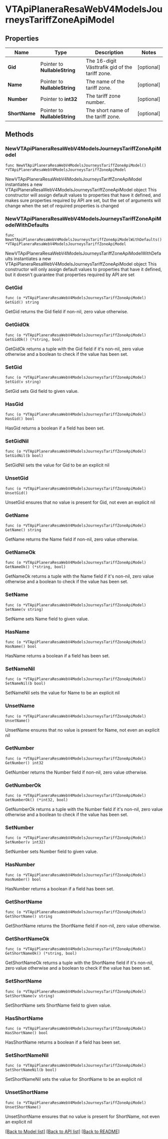# VTApiPlaneraResaWebV4ModelsJourneysTariffZoneApiModel

## Properties

Name | Type | Description | Notes
------------ | ------------- | ------------- | -------------
**Gid** | Pointer to **NullableString** | The 16-digit Västtrafik gid of the tariff zone. | [optional] 
**Name** | Pointer to **NullableString** | The name of the tariff zone. | [optional] 
**Number** | Pointer to **int32** | The tariff zone number. | [optional] 
**ShortName** | Pointer to **NullableString** | The short name of the tariff zone. | [optional] 

## Methods

### NewVTApiPlaneraResaWebV4ModelsJourneysTariffZoneApiModel

`func NewVTApiPlaneraResaWebV4ModelsJourneysTariffZoneApiModel() *VTApiPlaneraResaWebV4ModelsJourneysTariffZoneApiModel`

NewVTApiPlaneraResaWebV4ModelsJourneysTariffZoneApiModel instantiates a new VTApiPlaneraResaWebV4ModelsJourneysTariffZoneApiModel object
This constructor will assign default values to properties that have it defined,
and makes sure properties required by API are set, but the set of arguments
will change when the set of required properties is changed

### NewVTApiPlaneraResaWebV4ModelsJourneysTariffZoneApiModelWithDefaults

`func NewVTApiPlaneraResaWebV4ModelsJourneysTariffZoneApiModelWithDefaults() *VTApiPlaneraResaWebV4ModelsJourneysTariffZoneApiModel`

NewVTApiPlaneraResaWebV4ModelsJourneysTariffZoneApiModelWithDefaults instantiates a new VTApiPlaneraResaWebV4ModelsJourneysTariffZoneApiModel object
This constructor will only assign default values to properties that have it defined,
but it doesn't guarantee that properties required by API are set

### GetGid

`func (o *VTApiPlaneraResaWebV4ModelsJourneysTariffZoneApiModel) GetGid() string`

GetGid returns the Gid field if non-nil, zero value otherwise.

### GetGidOk

`func (o *VTApiPlaneraResaWebV4ModelsJourneysTariffZoneApiModel) GetGidOk() (*string, bool)`

GetGidOk returns a tuple with the Gid field if it's non-nil, zero value otherwise
and a boolean to check if the value has been set.

### SetGid

`func (o *VTApiPlaneraResaWebV4ModelsJourneysTariffZoneApiModel) SetGid(v string)`

SetGid sets Gid field to given value.

### HasGid

`func (o *VTApiPlaneraResaWebV4ModelsJourneysTariffZoneApiModel) HasGid() bool`

HasGid returns a boolean if a field has been set.

### SetGidNil

`func (o *VTApiPlaneraResaWebV4ModelsJourneysTariffZoneApiModel) SetGidNil(b bool)`

 SetGidNil sets the value for Gid to be an explicit nil

### UnsetGid
`func (o *VTApiPlaneraResaWebV4ModelsJourneysTariffZoneApiModel) UnsetGid()`

UnsetGid ensures that no value is present for Gid, not even an explicit nil
### GetName

`func (o *VTApiPlaneraResaWebV4ModelsJourneysTariffZoneApiModel) GetName() string`

GetName returns the Name field if non-nil, zero value otherwise.

### GetNameOk

`func (o *VTApiPlaneraResaWebV4ModelsJourneysTariffZoneApiModel) GetNameOk() (*string, bool)`

GetNameOk returns a tuple with the Name field if it's non-nil, zero value otherwise
and a boolean to check if the value has been set.

### SetName

`func (o *VTApiPlaneraResaWebV4ModelsJourneysTariffZoneApiModel) SetName(v string)`

SetName sets Name field to given value.

### HasName

`func (o *VTApiPlaneraResaWebV4ModelsJourneysTariffZoneApiModel) HasName() bool`

HasName returns a boolean if a field has been set.

### SetNameNil

`func (o *VTApiPlaneraResaWebV4ModelsJourneysTariffZoneApiModel) SetNameNil(b bool)`

 SetNameNil sets the value for Name to be an explicit nil

### UnsetName
`func (o *VTApiPlaneraResaWebV4ModelsJourneysTariffZoneApiModel) UnsetName()`

UnsetName ensures that no value is present for Name, not even an explicit nil
### GetNumber

`func (o *VTApiPlaneraResaWebV4ModelsJourneysTariffZoneApiModel) GetNumber() int32`

GetNumber returns the Number field if non-nil, zero value otherwise.

### GetNumberOk

`func (o *VTApiPlaneraResaWebV4ModelsJourneysTariffZoneApiModel) GetNumberOk() (*int32, bool)`

GetNumberOk returns a tuple with the Number field if it's non-nil, zero value otherwise
and a boolean to check if the value has been set.

### SetNumber

`func (o *VTApiPlaneraResaWebV4ModelsJourneysTariffZoneApiModel) SetNumber(v int32)`

SetNumber sets Number field to given value.

### HasNumber

`func (o *VTApiPlaneraResaWebV4ModelsJourneysTariffZoneApiModel) HasNumber() bool`

HasNumber returns a boolean if a field has been set.

### GetShortName

`func (o *VTApiPlaneraResaWebV4ModelsJourneysTariffZoneApiModel) GetShortName() string`

GetShortName returns the ShortName field if non-nil, zero value otherwise.

### GetShortNameOk

`func (o *VTApiPlaneraResaWebV4ModelsJourneysTariffZoneApiModel) GetShortNameOk() (*string, bool)`

GetShortNameOk returns a tuple with the ShortName field if it's non-nil, zero value otherwise
and a boolean to check if the value has been set.

### SetShortName

`func (o *VTApiPlaneraResaWebV4ModelsJourneysTariffZoneApiModel) SetShortName(v string)`

SetShortName sets ShortName field to given value.

### HasShortName

`func (o *VTApiPlaneraResaWebV4ModelsJourneysTariffZoneApiModel) HasShortName() bool`

HasShortName returns a boolean if a field has been set.

### SetShortNameNil

`func (o *VTApiPlaneraResaWebV4ModelsJourneysTariffZoneApiModel) SetShortNameNil(b bool)`

 SetShortNameNil sets the value for ShortName to be an explicit nil

### UnsetShortName
`func (o *VTApiPlaneraResaWebV4ModelsJourneysTariffZoneApiModel) UnsetShortName()`

UnsetShortName ensures that no value is present for ShortName, not even an explicit nil

[[Back to Model list]](../README.md#documentation-for-models) [[Back to API list]](../README.md#documentation-for-api-endpoints) [[Back to README]](../README.md)


